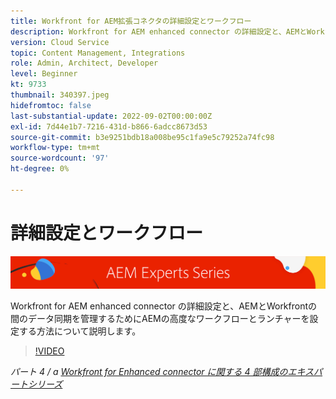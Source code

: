 ```yaml
---
title: Workfront for AEM拡張コネクタの詳細設定とワークフロー
description: Workfront for AEM enhanced connector の詳細設定と、AEMとWorkfrontの間のデータ同期を管理するためにAEMの高度なワークフローとランチャーを設定する方法について説明します。
version: Cloud Service
topic: Content Management, Integrations
role: Admin, Architect, Developer
level: Beginner
kt: 9733
thumbnail: 340397.jpeg
hidefromtoc: false
last-substantial-update: 2022-09-02T00:00:00Z
exl-id: 7d44e1b7-7216-431d-b866-6adcc8673d53
source-git-commit: b3e9251bdb18a008be95c1fa9e5c79252a74fc98
workflow-type: tm+mt
source-wordcount: '97'
ht-degree: 0%

---
```


# 詳細設定とワークフロー

![AEM Experts Series](./assets/banner.png)

Workfront for AEM enhanced connector の詳細設定と、AEMとWorkfrontの間のデータ同期を管理するためにAEMの高度なワークフローとランチャーを設定する方法について説明します。

>[!VIDEO](https://video.tv.adobe.com/v/340397?quality=12&learn=on)

_パート 4 / a [Workfront for Enhanced connector に関する 4 部構成のエキスパートシリーズ](./overview.md)_
